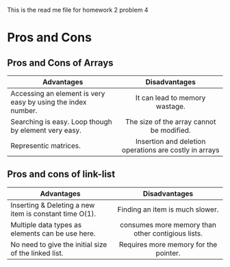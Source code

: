 This is the read me file for homework 2 problem 4

# Pros and Cons

## Pros and Cons of Arrays

| Advantages    | Disadvantages  |
| ------------- |:--------------:|
| Accessing an element is very easy by using the index number. | It can lead to memory wastage. |
| Searching is easy. Loop though by element very easy. |  The size of the array cannot be modified.|
| Representic matrices.				|  Insertion and deletion operations are costly in arrays|



## Pros and cons of link-list

| Advantages    | Disadvantages  |
| ------------- |:--------------:|
| Inserting & Deleting a new item is constant time O(1). |  Finding an item is much slower. |
| Multiple data types as elements can be use here. | consumes more memory than other contigious lists. |
| No need to give the initial size of the linked list. | Requires more memory for the pointer. |
